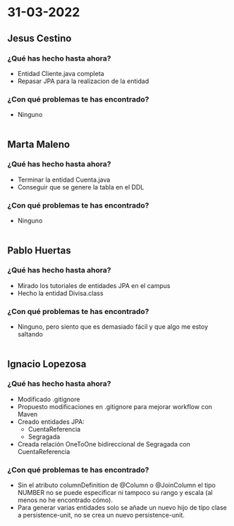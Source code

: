 # 31-03-2022
## Jesus Cestino
### ¿Qué has hecho hasta ahora?
- Entidad Cliente.java completa 
- Repasar JPA para la realizacion de la entidad
### ¿Con qué problemas te has encontrado?
- Ninguno
<br><br>

## Marta Maleno
### ¿Qué has hecho hasta ahora?
- Terminar la entidad Cuenta.java
- Conseguir que se genere la tabla en el DDL
### ¿Con qué problemas te has encontrado?
- Ninguno
<br><br>
## Pablo Huertas
### ¿Qué has hecho hasta ahora?
- Mirado los tutoriales de entidades JPA en el campus
- Hecho la entidad Divisa.class 
### ¿Con qué problemas te has encontrado?
- Ninguno, pero siento que es demasiado fácil y que algo me estoy saltando
<br><br>

## Ignacio Lopezosa
### ¿Qué has hecho hasta ahora?
- Modificado .gitignore
- Propuesto modificaciones en .gitignore para mejorar workflow con Maven
- Creado entidades JPA:
	- CuentaReferencia
	- Segragada
- Creada relación OneToOne bidireccional de Segragada con CuentaReferencia
### ¿Con qué problemas te has encontrado?
- Sin el atributo columnDefinition de @Column o @JoinColumn el tipo NUMBER no se puede especificar ni tampoco su rango y escala (al menos no he encontrado cómo).
- Para generar varias entidades solo se añade un nuevo hijo de tipo clase a persistence-unit, no se crea un nuevo persistence-unit.
<br><br>

